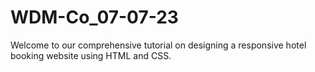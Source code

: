 # WDM-Co_07-07-23
Welcome to our comprehensive tutorial on designing a responsive hotel booking website using HTML and CSS.
